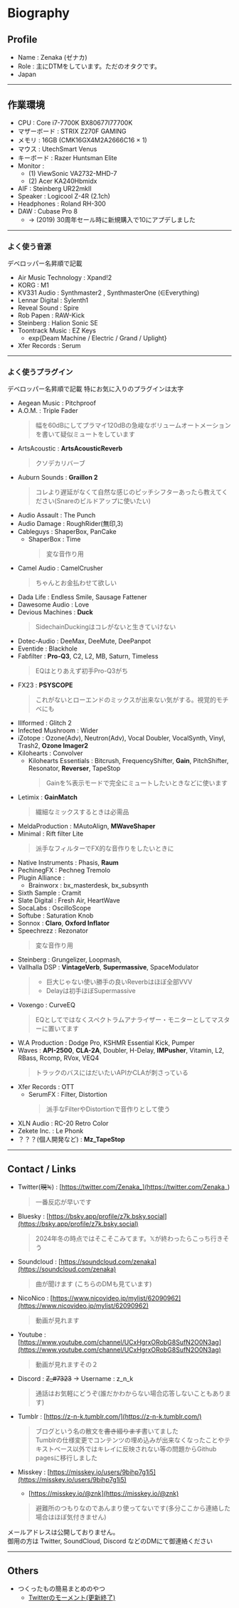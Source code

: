 # Biography

## Profile
- Name : Zenaka (ゼナカ)
- Role : 主にDTMをしています。ただのオタクです。
- Japan

-----

## 作業環境
- CPU :  Core i7-7700K BX80677I77700K
- マザーボード :  STRIX Z270F GAMING
- メモリ : 16GB (CMK16GX4M2A2666C16 × 1)
- マウス :  UtechSmart Venus
- キーボード : Razer Huntsman Elite
- Monitor : 
  - (1) ViewSonic VA2732-MHD-7
  - (2) Acer KA240Hbmidx 
- AIF : Steinberg UR22mkII
- Speaker : Logicool Z-4R (2.1ch)
- Headphones : Roland RH-300
- DAW : Cubase Pro 8
  - → (2019) 30周年セール時に新規購入で10にアプデしました

-----

### よく使う音源
デベロッパー名昇順で記載

- Air Music Technology : Xpand!2
- KORG : M1
- KV331 Audio : Synthmaster2 , SynthmasterOne (∈Everything)
- Lennar Digital : Sylenth1
- Reveal Sound : Spire
- Rob Papen : RAW-Kick
- Steinberg : Halion Sonic SE
- Toontrack Music : EZ Keys
  - exp{Deam Machine / Electric / Grand / Uplight}
- Xfer Records : Serum

-----

### よく使うプラグイン
デベロッパー名昇順で記載
特にお気に入りのプラグインは太字

- Aegean Music : Pitchproof
- A.O.M. : Triple Fader
  > 幅を60dBにしてプラマイ120dBの急峻なボリュームオートメーションを書いて疑似ミュートをしています
- ArtsAcoustic : **ArtsAcousticReverb**
  > クソデカリバーブ
- Auburn Sounds : **Graillon 2**
  > コレより遅延がなくて自然な感じのピッチシフターあったら教えてください(Snareのビルドアップに使いたい)
- Audio Assault : The Punch
- Audio Damage : RoughRider(無印,3)
- Cableguys : ShaperBox, PanCake
  - ShaperBox : Time
    > 変な音作り用
- Camel Audio : CamelCrusher
  > ちゃんとお金払わせて欲しい
- Dada Life : Endless Smile, Sausage Fattener
- Dawesome Audio : Love
- Devious Machines : **Duck**
  > SidechainDuckingはコレがないと生きていけない
- Dotec-Audio : DeeMax, DeeMute, DeePanpot
- Eventide : Blackhole
- Fabfilter : **Pro-Q3**, C2, L2, MB, Saturn, Timeless
  > EQはとりあえず初手Pro-Q3がち
- FX23 : **PSYSCOPE**
  > これがないとローエンドのミックスが出来ない気がする。視覚的モチベにも
- Illformed : Glitch 2
- Infected Mushroom : Wider
- iZotope : Ozone(Adv), Neutron(Adv), Vocal Doubler, VocalSynth, Vinyl, Trash2, **Ozone Imager2**
- Kilohearts : Convolver
  - Kilohearts Essentials : Bitcrush, FrequencyShifter, **Gain**, PitchShifter, Resonator, **Reverser**, TapeStop
    > Gainを%表示モードで完全にミュートしたいときなどに使います
- Letimix : **GainMatch**
  > 繊細なミックスするときは必需品
- MeldaProduction : MAutoAlign, **MWaveShaper**
- Minimal : Rift filter Lite
  > 派手なフィルターでFX的な音作りをしたいときに
- Native Instruments : Phasis, **Raum**
- PechinegFX : Pechneg Tremolo
- Plugin Alliance : 
  - Brainworx : bx_masterdesk, bx_subsynth
- Sixth Sample : Cramit
- Slate Digital : Fresh Air, HeartWave
- SocaLabs : OscilloScope
- Softube : Saturation Knob
- Sonnox : **Claro**, **Oxford Inflator**
- Speechrezz : Rezonator
  > 変な音作り用
- Steinberg : Grungelizer, Loopmash, 
- Vallhalla DSP : **VintageVerb**, **Supermassive**, SpaceModulator
  > - 巨大じゃない使い勝手の良いReverbはほぼ全部VVV
  > - Delayは初手ほぼSupermassive
- Voxengo : CurveEQ
  > EQとしてではなくスペクトラムアナライザー・モニターとしてマスターに置いてます
- W.A Production : Dodge Pro, KSHMR Essential Kick, Pumper
- Waves : **API-2500**, **CLA-2A**, Doubler, H-Delay, **IMPusher**, Vitamin, L2, RBass, Rcomp, RVox, VEQ4
  > トラックのバスにはだいたいAPIかCLAが刺さっている
- Xfer Records : OTT
  - SerumFX : Filter, Distortion
    > 派手なFilterやDistortionで音作りとして使う
- XLN Audio : RC-20 Retro Color
- Zekete Inc. : Le Phonk
- ？？？(個人開発など) : **Mz_TapeStop**

-----

## Contact / Links
- Twitter(~~現𝕏~~) : [https://twitter.com/Zenaka_](https://twitter.com/Zenaka_)
  > 一番反応が早いです

- Bluesky : [https://bsky.app/profile/z7k.bsky.social](https://bsky.app/profile/z7k.bsky.social)
  > 2024年冬の時点ではそこそこみてます。𝕏が終わったらこっち行きそう

- Soundcloud : [https://soundcloud.com/zenaka](https://soundcloud.com/zenaka)
  > 曲が聞けます (こちらのDMも見ています)

- NicoNico : [https://www.nicovideo.jp/mylist/62090962](https://www.nicovideo.jp/mylist/62090962)
  > 動画が見れます

- Youtube : [https://www.youtube.com/channel/UCxHgrxORobG8SufN2O0N3ag](https://www.youtube.com/channel/UCxHgrxORobG8SufN2O0N3ag)
  > 動画が見れますその２

- Discord : ~~Z_#7323~~ → Username : z_n_k
  > 通話はお気軽にどうぞ(誰だかわからない場合応答しないこともあります) 

- Tumblr : [https://z-n-k.tumblr.com/](https://z-n-k.tumblr.com/)
  > ブログという名の散文を~~書き綴ります~~書いてました
  > <br>Tumblrの仕様変更でコンテンツの埋め込みが出来なくなったことやテキストベース以外ではキレイに反映されない等の問題からGithub pagesに移行しました

- Misskey : [https://misskey.io/users/9bihp7g1i5](https://misskey.io/users/9bihp7g1i5)
  - [https://misskey.io/@znk](https://misskey.io/@znk)
  > 避難所のつもりなのであんまり使ってないです(多分ここから連絡した場合はほぼ気付きません)


メールアドレスは公開しておりません。<br>
御用の方は Twitter, SoundCloud, Discord などのDMにて御連絡ください

-----

## Others
- つくったもの簡易まとめのやつ
  - [Twitterのモーメント(更新終了)](https://twitter.com/i/events/1377599216097239043)